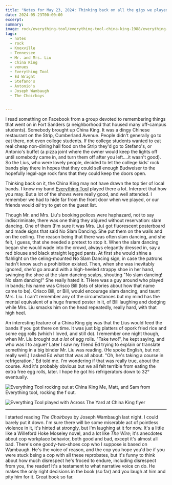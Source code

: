 ```yaml
---
title: "Notes for May 23, 2024: Thinking back on all the gigs we played at Mr. Liu's China King"
date: 2024-05-23T00:00:00
excerpt: 
summary: 
image: rock/everything-tool/everything-tool-china-king-1988/everything-tool-china-king-3.jpg
tags:
  - notes
  - rock
  - Knoxville
  - Tennessee
  - Mr. and Mrs. Liu
  - China King
  - venues
  - Everything Tool
  - Ed Wright
  - Stefano's
  - Antonio's
  - Joseph Wambaugh
  - The Choirboys


---
```


I read something on Facebook from a group devoted to remembering things that went on in Fort Sanders (a neighborhood that housed many off-campus students).
Somebody brought up China King. It was a dingy Chinese restaurant on the Strip, Cumberland Avenue. People didn't generally go to eat there, not even college students. If the college students wanted to eat real cheap non-dining hall food on the Strip they'd go to Stefano's, or Antonio's buffet (a pizza joint where the owner would keep the lights off until somebody came in, and turn them off after you left....it wasn't good). So the Lius, who were lovely people, decided to let the college kids' rock bands play there in hopes that they could sell enough Budweiser to the hopefully legal-age rock fans that they could keep the doors open.

Thinking back on it, the China King may not have drawn the top tier of local bands. I know my band [Everything Tool](https://davidrhoden.com/rock/#everything-tool) played there a lot. Interpret that how you may. But a lot of the shows were really good, and well attended. I remember we had to hide far from the front door when we played, or our friends would _all_ try to get on the guest list.

Though Mr. and Mrs. Liu's booking polices were haphazard, not to say indiscriminate, there was one thing they abjured without reservation: slam dancing.  One of them (I'm sure it was Mrs. Liu) got fluorescent posterboard and made signs that said No Slam Dancing. She put them on the walls and on the ceiling. The reason being that there was often slam dancing, and she felt, I guess, that she needed a pretext to stop it. When the slam dancing began she would wade into the crowd, always elegantly dressed in, say a red blouse and black straight legged pants. At first she would shine a flahlight on the celing-mounted No Slam Dancing sign, in case the patrons hadn't know such a prohibition existed. Then, when she was inevitably ignored, she'd go around with a high-heeled strappy shoe in her hand, swinging the shoe at the slam dancing scalps, shouting "No slam dancing! No slam dancing!" She really hated it. THere was a guy around who played in bands; his name was Crisco Bill (lots of stories about how that name came to be). Crisco Bill, or Bill, would encourage slam dancing, and taunt Mrs. Liu. I can't remember any of the circumstances but my mind has the mental equivalent of a huge framed poster in it, of Bill laughing and dodging while Mrs. Liu smacks him on the head repeatedly, really hard, with that high heel.

An interesting feature of a China King gig was that the Lius would feed the bands if you got there on time. It was just big platters of opork fried rice and some egg rolls (which I loved, and still do). I remember one night though, when Mr. Liu brought out _a lot_ of egg rolls. "Take two!", he kept saying, and who was I to argue? Later I saw my friend Ed trying to explain or translate something in a big binder Mr. Liu was reading. (He spoke English, but not really well.) I asked Ed what that was all about. "Oh, he's taking a course in refrigeration," Ed told me. I'm wondering if that was really true, about the course. And it's probably obvious but we all felt terrible from eating the extra free egg rolls, later. I hope he got his refrigerators down to 32° eventually.

![Everything Tool rocking out at China King](/static/img/rock/everything-tool/everything-tool-china-king-1988/everything-tool-china-king-3.jpg)
Me, Matt, and Sam from Everything tool, rocking the f out.

![Everything Tool played with Across The Yard at China King flyer](/static/img/rock/everything-tool/everything-tool-china-king-nov-5-1988.jpg "Everything Tool played with Across The Yard at China King flyer")

---

I started reading _The Choirboys_ by Joseph Wambaugh last night. I could barely put it down. I'm sure there will be some miserable act of pointless violence in it, it's hinted at strongly, but I'm laughing at it for now. It's a little like a Willeford Hoke Moseley novel, and a lot like _The Wire_; it's anecdotes about cop workplace behavior, both good and bad, except it's almost all bad. There's one goody-two-shoes cop who I suppose is based on Wambaugh. He's the voice of reason, and the cop you hope you'd be if you were stuck being a cop with all these reprobates, but it's funny to think about how much disrespect he's froced to endure, including disrespect from you, the reader! It's a testament to what narrative voice cn do. He makes the only right decisions in the book (so far) and you laugh at him and pity him for it. Great book so far.


